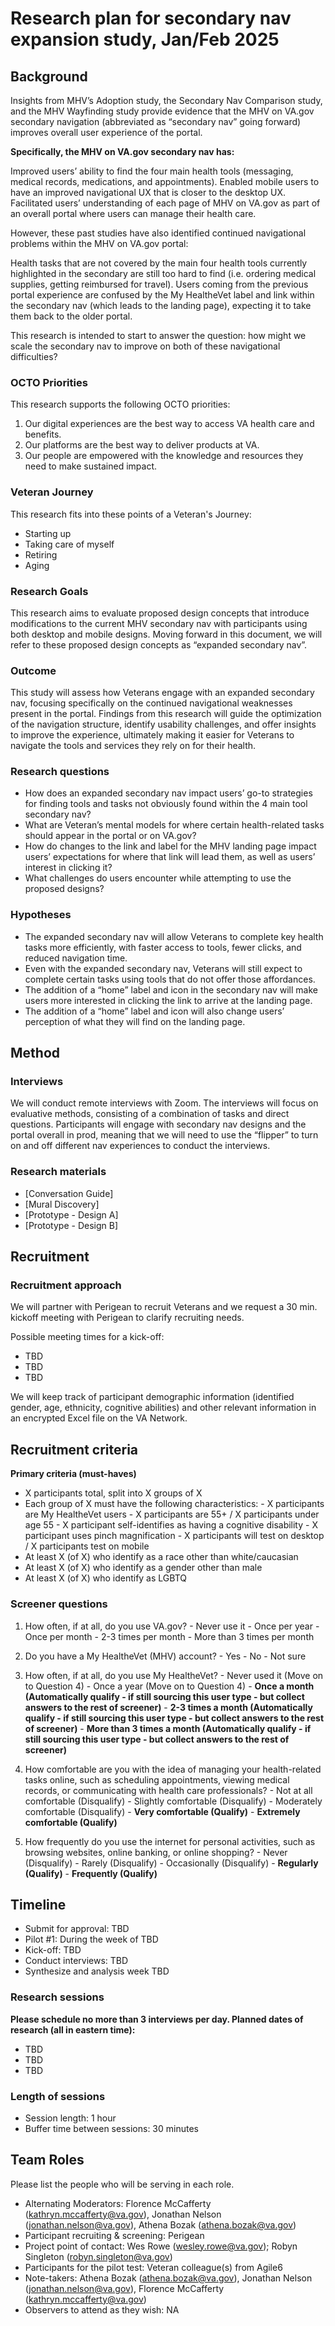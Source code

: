 # Research plan for secondary nav expansion study, Jan/Feb 2025

## Background
Insights from MHV’s Adoption study, the Secondary Nav Comparison study, and the MHV Wayfinding study provide evidence that the MHV on VA.gov secondary navigation (abbreviated as “secondary nav” going forward) improves overall user experience of the portal. 

**Specifically, the MHV on VA.gov secondary nav has:**

Improved users’ ability to find the four main health tools (messaging, medical records, medications, and appointments).
Enabled mobile users to have an improved navigational UX that is closer to the desktop UX.
Facilitated users’ understanding of each page of MHV on VA.gov as part of an overall portal where users can manage their health care.

However, these past studies have also identified continued navigational problems within the MHV on VA.gov portal:

Health tasks that are not covered by the main four health tools currently highlighted in the secondary are still too hard to find (i.e. ordering medical supplies, getting reimbursed for travel).
Users coming from the previous portal experience are confused by the My HealtheVet label and link within the secondary nav (which leads to the landing page), expecting it to take them back to the older portal.

This research is intended to start to answer the question: how might we scale the secondary nav to improve on both of these navigational difficulties? 

### OCTO Priorities
This research supports the following OCTO priorities:

1. Our digital experiences are the best way to access VA health care and benefits.
2. Our platforms are the best way to deliver products at VA.
3. Our people are empowered with the knowledge and resources they need to make sustained impact.

### Veteran Journey
This research fits into these points of a Veteran's Journey:
- Starting up
- Taking care of myself
- Retiring
- Aging

### Research Goals
This research aims to evaluate proposed design concepts that introduce modifications to the current MHV secondary nav with participants using both desktop and mobile designs. Moving forward in this document, we will refer to these proposed design concepts as “expanded secondary nav”.

### Outcome
This study will assess how Veterans engage with an expanded secondary nav, focusing specifically on the continued navigational weaknesses present in the portal. Findings from this research will guide the optimization of the navigation structure, identify usability challenges, and offer insights to improve the experience, ultimately making it easier for Veterans to navigate the tools and services they rely on for their health.

### Research questions
* How does an expanded secondary nav impact users’ go-to strategies for finding tools and tasks not obviously found within the 4 main tool secondary nav? 
* What are Veteran’s mental models for where certain health-related tasks should appear in the portal or on VA.gov?
* How do changes to the link and label for the MHV landing page impact users’ expectations for where that link will lead them, as well as users’ interest in clicking it?
* What challenges do users encounter while attempting to use the proposed designs?

### Hypotheses
* The expanded secondary nav will allow Veterans to complete key health tasks more efficiently, with faster access to tools, fewer clicks, and reduced navigation time.
* Even with the expanded secondary nav, Veterans will still expect to complete certain tasks using tools that do not offer those affordances.
* The addition of a “home” label and icon in the secondary nav will make users more interested in clicking the link to arrive at the landing page.
* The addition of a “home” label and icon will also change users’ perception of what they will find on the landing page.

## Method
### Interviews
We will conduct remote interviews with Zoom. The interviews will focus on evaluative methods, consisting of a combination of tasks and direct questions. Participants will engage with secondary nav designs and the portal overall in prod, meaning that we will need to use the “flipper” to turn on and off different nav experiences to conduct the interviews.

### Research materials
- [Conversation Guide]
- [Mural Discovery] 
- [Prototype - Design A]
- [Prototype - Design B]

## Recruitment
### Recruitment approach
We will partner with Perigean to recruit Veterans and we request a 30 min. kickoff meeting with Perigean to clarify recruiting needs.

Possible meeting times for a kick-off:
* TBD
* TBD
* TBD

We will keep track of participant demographic information (identified gender, age, ethnicity, cognitive abilities) and other relevant information in an encrypted Excel file on the VA Network.

## Recruitment criteria

**Primary criteria (must-haves)**
- X participants total, split into X groups of X
- Each group of X must have the following characteristics:
          - X participants are My HealtheVet users
          - X participants are 55+ / X participants under age 55
          - X participant self-identifies as having a cognitive disability
          - X participant uses pinch magnification
          - X participants will test on desktop / X participants test on mobile
- At least X (of X) who identify as a race other than white/caucasian
- At least X (of X) who identify as a gender other than male
- At least X (of X)  who identify as LGBTQ

### Screener questions
1. How often, if at all, do you use VA.gov?
          - Never use it
          - Once per year
          - Once per month
          - 2-3 times per month
          - More than 3 times per month

2. Do you have a My HealtheVet (MHV) account?
          - Yes
          - No
          - Not sure

3. How often, if at all, do you use My HealtheVet?
          - Never used it (Move on to Question 4)
          - Once a year (Move on to Question 4)
          - **Once a month (Automatically qualify - if still sourcing this user type - but collect answers to the rest of screener)**
          - **2-3 times a month (Automatically qualify - if still sourcing this user type - but collect answers to the rest of screener)**
          - **More than 3 times a month (Automatically qualify - if still sourcing this user type - but collect answers to the rest of screener)**

4. How comfortable are you with the idea of managing your health-related tasks online, such as scheduling appointments, viewing medical records, or communicating with health care professionals?
          - Not at all comfortable (Disqualify)
          - Slightly comfortable (Disqualify)
          - Moderately comfortable (Disqualify)
          - **Very comfortable (Qualify)**
          - **Extremely comfortable (Qualify)**

5. How frequently do you use the internet for personal activities, such as browsing websites, online banking, or online shopping?
          - Never (Disqualify)
          - Rarely (Disqualify)
          - Occasionally (Disqualify)
          - **Regularly (Qualify)**
          - **Frequently (Qualify)**

## Timeline
- Submit for approval: TBD
- Pilot #1: During the week of TBD
- Kick-off: TBD
- Conduct interviews: TBD
- Synthesize and analysis week TBD

### Research sessions
**Please schedule no more than 3 interviews per day. Planned dates of research (all in eastern time):**
* TBD
* TBD
* TBD

### Length of sessions
* Session length: 1 hour
* Buffer time between sessions: 30 minutes

## Team Roles
Please list the people who will be serving in each role.
- Alternating Moderators: Florence McCafferty (kathryn.mccafferty@va.gov), Jonathan Nelson (jonathan.nelson@va.gov), Athena Bozak (athena.bozak@va.gov)
- Participant recruiting & screening: Perigean
- Project point of contact: Wes Rowe (wesley.rowe@va.gov); Robyn Singleton (robyn.singleton@va.gov)
- Participants for the pilot test: Veteran colleague(s) from Agile6
- Note-takers: Athena Bozak (athena.bozak@va.gov), Jonathan Nelson (jonathan.nelson@va.gov), Florence McCafferty (kathryn.mccafferty@va.gov)
- Observers to attend as they wish: NA
